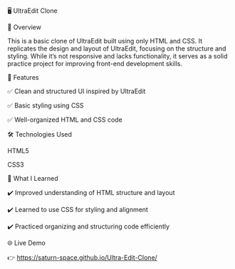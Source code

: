 🖥️ UltraEdit Clone

📌 Overview

This is a basic clone of UltraEdit built using only HTML and CSS. It replicates the design and layout of UltraEdit, focusing on the structure and styling. While it’s not responsive and lacks functionality, it serves as a solid practice project for improving front-end development skills.

🚀 Features

✅ Clean and structured UI inspired by UltraEdit

✅ Basic styling using CSS

✅ Well-organized HTML and CSS code


🛠️ Technologies Used

HTML5

CSS3


🎯 What I Learned

✔️ Improved understanding of HTML structure and layout

✔️ Learned to use CSS for styling and alignment

✔️ Practiced organizing and structuring code efficiently


🌐 Live Demo

👉 https://saturn-space.github.io/Ultra-Edit-Clone/
